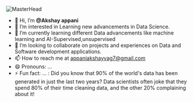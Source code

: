 
![MasterHead](https://i.pinimg.com/originals/6f/a6/2f/6fa62f316d155c5f56a9ca283cd06741.png)


- 👋 Hi, I’m **@Akshay appani**
- 👀 I’m interested in Learning new advancements in Data Science.
- 🌱 I’m currently learning different Data advancements like machine learning and AI-Supervised,unsupervised 
- 💞️ I’m looking to collaborate on projects and experiences on Data and Software development applications.
- 📫 How to reach me at appaniakshayvag7@gmail.com
- 😄 Pronouns: ...
- ⚡ Fun fact: ...   : Did you know that 90% of the world's data has been generated in just the last two years? Data scientists often joke that they spend 80% of their time cleaning data, and the other 20% complaining about it!

<!---
Akshay107app/Akshay107app is a ✨ special ✨ repository because its `README.md` (this file) appears on your GitHub profile.
You can click the Preview link to take a look at your changes.
--->
